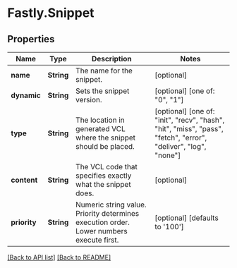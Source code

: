 # Fastly.Snippet

## Properties

Name | Type | Description | Notes
------------ | ------------- | ------------- | -------------
**name** | **String** | The name for the snippet. | [optional] 
**dynamic** | **String** | Sets the snippet version. | [optional]  [one of: "0", "1"]
**type** | **String** | The location in generated VCL where the snippet should be placed. | [optional]  [one of: "init", "recv", "hash", "hit", "miss", "pass", "fetch", "error", "deliver", "log", "none"]
**content** | **String** | The VCL code that specifies exactly what the snippet does. | [optional] 
**priority** | **String** | Numeric string value. Priority determines execution order. Lower numbers execute first. | [optional]  [defaults to '100']


[[Back to API list]](../../README.md#endpoints) [[Back to README]](../../README.md)
